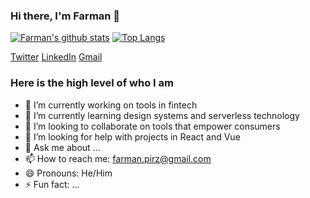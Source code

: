 ### Hi there, I'm Farman 👋

[![Farman's github stats](https://github-readme-stats.vercel.app/api?username=farmanp)](https://github.com/farmanp/github-readme-stats)
[![Top Langs](https://github-readme-stats.vercel.app/api/top-langs/?username=farmanp&layout=compact)](https://github.com/farmanp/github-readme-stats)

[Twitter](https://www.twitter.com/farmanp)
[LinkedIn](https://www.linkedin.com/in/farmanp)
[Gmail]()


### Here is the high level of who I am
- 🔭 I’m currently working on tools in fintech
- 🌱 I’m currently learning design systems and serverless technology
- 👯 I’m looking to collaborate on tools that empower consumers
- 🤔 I’m looking for help with projects in React and Vue
- 💬 Ask me about ...
- 📫 How to reach me: farman.pirz@gmail.com
- 😄 Pronouns: He/Him
- ⚡ Fun fact: ...

